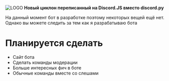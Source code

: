![LOGO](https://media.discordapp.net/attachments/882632227077357639/882658833095360512/20210901_191054.png)
**Новый циклон переписанный на Discord.JS вместо discord.py**
<p>На данный момент бот в разработке поэтому некоторых вещей ещё нет. Однако вы можете следить за тем как я разрабатываю бота</p>

# Планируется сделать
- Сайт бота
- Сделать команды модерации
- Больше интересных фич в боте
- Обычные команды вместе со слешами
